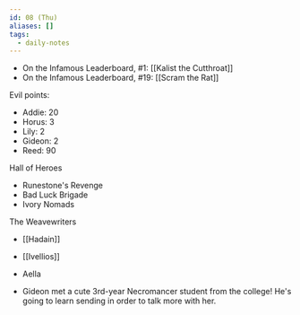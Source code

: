 ```yaml
---
id: 08 (Thu)
aliases: []
tags:
  - daily-notes
---
```


- On the Infamous Leaderboard, #1: [[Kalist the Cutthroat]] 
- On the Infamous Leaderboard, #19: [[Scram the Rat]] 

Evil points:
- Addie: 20
- Horus: 3
- Lily: 2
- Gideon: 2
- Reed: 90

Hall of Heroes
- Runestone's Revenge
- Bad Luck Brigade
- Ivory Nomads


The Weavewriters
- [[Hadain]]
- [[Ivellios]]
- Aella

- Gideon met a cute 3rd-year Necromancer student from the college! He's going to learn sending in order to talk more with her.
